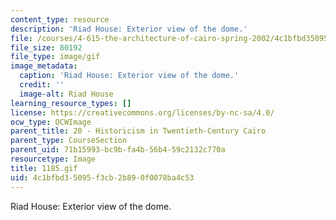 ```yaml
---
content_type: resource
description: 'Riad House: Exterior view of the dome.'
file: /courses/4-615-the-architecture-of-cairo-spring-2002/4c1bfbd35095f3cb2b890f0078ba4c53_1185.gif
file_size: 80192
file_type: image/gif
image_metadata:
  caption: 'Riad House: Exterior view of the dome.'
  credit: ''
  image-alt: Riad House
learning_resource_types: []
license: https://creativecommons.org/licenses/by-nc-sa/4.0/
ocw_type: OCWImage
parent_title: 20 - Historicism in Twentieth-Century Cairo
parent_type: CourseSection
parent_uid: 71b15993-bc9b-fa4b-56b4-59c2132c770a
resourcetype: Image
title: 1185.gif
uid: 4c1bfbd3-5095-f3cb-2b89-0f0078ba4c53
---
```

Riad House: Exterior view of the dome.
